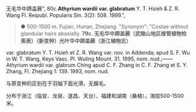 无毛华中蹄盖蕨",
80c.**Athyrium wardii var. glabratum** Y. T. Hsieh & Z. R. Wang Fl. Reipubl. Popularis Sin. 3(2): 508. 1999.",

> ● 500-1500 m. Fujian, Hunan, Zhejiang.
  "Synonym": "Costae without glandular hairs abaxially.
**79c. 无毛华中蹄盖蕨（武陵山地区维管植物检索表）（新变种）光叶华中蹄盖蕨（浙江植物志）**

var. glabratum Y. T. Hsieh et Z. R. Wang var. nov. in Addenda; apud S. F. Wu in W. T. Wang, Keys Vasc. Pl. Wuling Mount. 31. 1995, nom. nud.;——Athyrium wardii var. glabrum Ching apud C. F. Zhang in C. F. Zhang et S. Y. Zhang, Fl. Zhejiang 1: 139. 1993, nom. nud.

与原变种的区别在于羽轴下面光滑，无腺毛。

分布于浙江（临安、龙泉、遂昌、天台）、福建和湖南（桑植）。海拔500-1500米。
